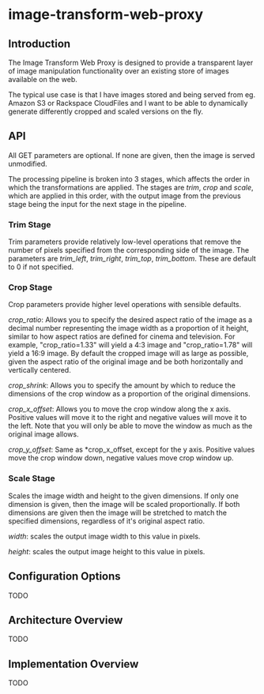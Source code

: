 # image-transform-web-proxy

## Introduction

The Image Transform Web Proxy is designed to provide a transparent layer of image manipulation functionality over an existing store of images available on the web.

The typical use case is that I have images stored and being served from eg. Amazon S3 or Rackspace CloudFiles and I want to be able to dynamically generate differently cropped and scaled versions on the fly.

## API
All GET parameters are optional. If none are given, then the image is served unmodified. 

The processing pipeline is broken into 3 stages, which affects the order in which the transformations are applied. The stages are *trim*, *crop* and *scale*, which are applied in this order, with the output image from the previous stage being the input for the next stage in the pipeline.

### Trim Stage
Trim parameters provide relatively low-level operations that remove the number of pixels specified from the corresponding side of the image. The parameters are *trim_left*, *trim_right*, *trim_top*, *trim_bottom*. These are default to 0 if not specified.

### Crop Stage
Crop parameters provide higher level operations with sensible defaults.

*crop_ratio*: Allows you to specify the desired aspect ratio of the image as a decimal number representing the image width as a proportion of it height, similar to how aspect ratios are defined for cinema and television. For example, "crop_ratio=1.33" will yield a 4:3 image and "crop_ratio=1.78" will yield a 16:9 image. By default the cropped image will as large as possible, given the aspect ratio of the original image and be both horizontally and vertically centered.

*crop_shrink*: Allows you to specify the amount by which to reduce the dimensions of the crop window as a proportion of the original dimensions.

*crop_x_offset*: Allows you to move the crop window along the x axis. Positive values will move it to the right and negative values will move it to the left. Note that you will only be able to move the window as much as the original image allows.

*crop_y_offset*: Same as *crop_x_offset, except for the y axis. Positive values move the crop window down, negative values move crop window up.

### Scale Stage
Scales the image width and height to the given dimensions. If only one dimension is given, then the image will be scaled proportionally. If both dimensions are given then the image will be stretched to match the specified dimensions, regardless of it's original aspect ratio.

*width*: scales the output image width to this value in pixels.

*height*: scales the output image height to this value in pixels.

## Configuration Options

TODO

## Architecture Overview

TODO

## Implementation Overview

TODO
